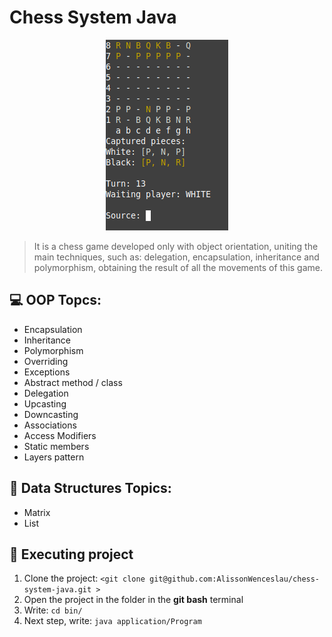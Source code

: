 # Chess System Java
<p align="center">
    <img src="img/playingTheGame.png" alt="Game">
</p>

> It is a chess game developed only with object orientation, uniting the main techniques, such as: delegation, encapsulation, inheritance and polymorphism, obtaining the result of all the movements of this game.

## 💻 OOP Topcs:
* Encapsulation
* Inheritance
* Polymorphism
* Overriding
* Exceptions
* Abstract method / class
* Delegation
* Upcasting
* Downcasting
* Associations
* Access Modifiers
* Static members
* Layers pattern

## 🎲 Data Structures Topics:
* Matrix
* List

## 🚀 Executing project
1. Clone the project: 
    ```<git clone git@github.com:AlissonWenceslau/chess-system-java.git >```
2. Open the project in the folder in the **git bash** terminal
3. Write: ``` cd bin/ ```
4. Next step, write: ``` java application/Program ```